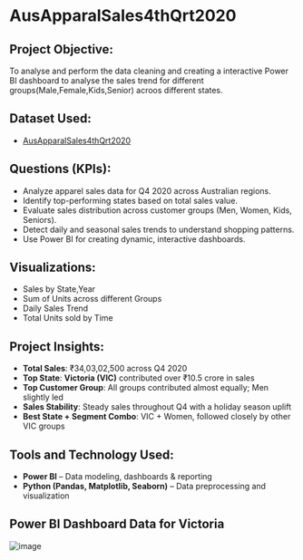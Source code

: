 # AusApparalSales4thQrt2020

## Project Objective:
To analyse and perform the data cleaning and creating a interactive Power BI dashboard to analyse the sales trend for different groups(Male,Female,Kids,Senior) acroos different states.

  ## Dataset Used:
  - <a href= "https://github.com/rajakumar8700/Project_3/blob/main/__CLEANED__AusApparalSales4thQrt2020.csv">AusApparalSales4thQrt2020</a>

## Questions (KPIs):
- Analyze apparel sales data for Q4 2020 across Australian regions.
- Identify top-performing states based on total sales value.
- Evaluate sales distribution across customer groups (Men, Women, Kids, Seniors).
- Detect daily and seasonal sales trends to understand shopping patterns.
- Use Power BI for creating dynamic, interactive dashboards.

## Visualizations:
- Sales by State,Year
- Sum of Units across different Groups
- Daily Sales Trend  
- Total Units sold by Time

## Project Insights:
- **Total Sales**: ₹34,03,02,500 across Q4 2020  
- **Top State**: **Victoria (VIC)** contributed over ₹10.5 crore in sales  
- **Top Customer Group**: All groups contributed almost equally; Men slightly led  
- **Sales Stability**: Steady sales throughout Q4 with a holiday season uplift  
- **Best State + Segment Combo**: VIC + Women, followed closely by other VIC groups  

## Tools and Technology Used:
- **Power BI** – Data modeling, dashboards & reporting  
- **Python (Pandas, Matplotlib, Seaborn)** – Data preprocessing and visualization  

## Power BI Dashboard Data for Victoria
![image](https://github.com/user-attachments/assets/f4a90890-67d7-40cb-9450-3c1880966a25)
